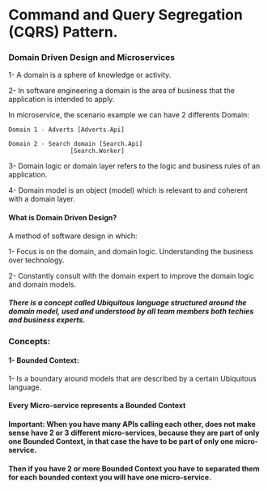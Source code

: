 # Command and Query Segregation (CQRS) Pattern.

### Domain Driven Design and Microservices
1- A domain is a sphere of knowledge or activity.

2- In software engineering a domain is the area of business that the application is intended to apply.

In microservice, the scenario example we can have 2 differents Domain:

``` Domain 1 - Adverts [Adverts.Api] ```

```
Domain 2 - Search domain [Search.Api]
                 [Search.Worker]
```

3- Domain logic or domain layer refers to the logic and business rules of an application.

4- Domain model is an object (model) which is relevant to and coherent with a domain layer.

#### What is Domain Driven Design?

A method of software design in which:

1- Focus is on the domain, and domain logic. Understanding the business over technology.

2- Constantly consult with the domain expert to improve the domain logic and domain models.

##### There is a concept called Ubiquitous language structured around the domain model, used and understood by all team members both techies and business experts.

### Concepts:
#### 1- Bounded Context:
1- Is a boundary around models that are described by a certain Ubiquitous language.

#### Every Micro-service represents a Bounded Context

#### Important: When you have many APIs calling each other, does not make sense have 2 or 3 different micro-services, because they are part of only one Bounded Context, in that case the have to be part of only one micro-service.

#### Then if you have 2 or more Bounded Context you have to separated them for each bounded context you will have one micro-service.
